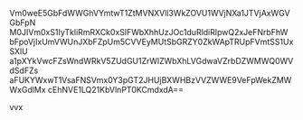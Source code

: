 Vm0weE5GbFdWWGhVYmtwT1ZtMVNXVll3WkZOVU1WVjNXa1JTVjAxWGVGbFpN
M0JIVm0xS1IyTkliRmRXCk0xSlFWbXhhUzJOc1duRldiRlpwQ2xJeFNrbFhW
bFpoVjIxUmVWUnJXbFZpUm5CVVEyMUtSbGRZY0ZkWApTRUpFVmtSS1UxSXlU
a1pXYkVwcFZsWndWRkV5ZUdGU1ZrWlZWbXhLVGdwaVZrbDZWMWQ0WVdSdFZs
aFUKYWxwT1VsaFNSVmx0Y3pGT2JHUjBXWHBzVVZWWE9VeFpWekZMWWxGdlMx
cEhNVE1LQ21KbVlnPT0KCmdxdA==

vvx